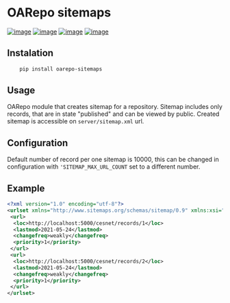 OARepo sitemaps
====================
[![image][]][1]
[![image][2]][3]
[![image][4]][5]
[![image][6]][7]

Instalation
----------
```bash
    pip install oarepo-sitemaps
```

Usage
----------
OARepo module that creates sitemap for a repository. Sitemap includes only records, that are in state "published" and can be viewed by public. 
Created sitemap is accessible on ```server/sitemap.xml``` url.

Configuration
-------------
Default number of record per one sitemap is 10000, this can be changed in configuration with ```'SITEMAP_MAX_URL_COUNT``` set to a different number.

Example
-------
```xml
<?xml version="1.0" encoding="utf-8"?>
<urlset xmlns="http://www.sitemaps.org/schemas/sitemap/0.9" xmlns:xsi="http://www.w3.org/2001/XMLSchema-instance" xsi:schemaLocation="http://www.sitemaps.org/schemas/sitemap/0.9 http://www.sitemaps.org/schemas/sitemap/0.9/sitemap.xsd">
 <url>
  <loc>http://localhost:5000/cesnet/records/1</loc>
  <lastmod>2021-05-24</lastmod>
  <changefreq>weakly</changefreq>
  <priority>1</priority>
 </url>
 <url>
  <loc>http://localhost:5000/cesnet/records/2</loc>
  <lastmod>2021-05-24</lastmod>
  <changefreq>weakly</changefreq>
  <priority>1</priority>
 </url>
</urlset>
```
 [image]: https://img.shields.io/travis/oarepo/oarepo-sitemaps.svg
  [1]: https://travis-ci.com/github/oarepo/oarepo-sitemaps
  [2]: https://img.shields.io/coveralls/oarepo/oarepo-sitemaps.svg
  [3]: https://coveralls.io/r/oarepo/oarepo-sitemaps
  [4]: https://img.shields.io/github/license/oarepo/oarepo-sitemaps.svg
  [5]: https://github.com/oarepo/oarepo-documents/blob/master/LICENSE
  [6]: https://img.shields.io/pypi/v/oarepo-sitemaps.svg
  [7]: https://pypi.org/pypi/oarepo-sitemaps